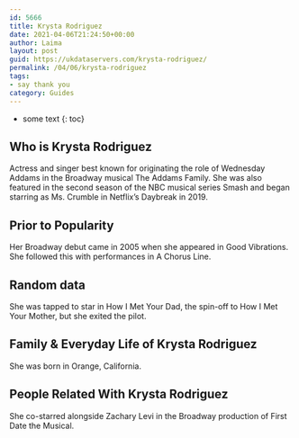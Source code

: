 ```yaml
---
id: 5666
title: Krysta Rodriguez
date: 2021-04-06T21:24:50+00:00
author: Laima
layout: post
guid: https://ukdataservers.com/krysta-rodriguez/
permalink: /04/06/krysta-rodriguez
tags:
- say thank you
category: Guides
---
```


* some text
{: toc}


## Who is Krysta Rodriguez
                  
                  
                  
Actress and singer best known for originating the role of Wednesday Addams in the Broadway musical The Addams Family. She was also featured in the second season of the NBC musical series Smash and began starring as Ms. Crumble in Netflix&#8217;s Daybreak in 2019.
                  
              
            
              
            
                
                
                
## Prior to Popularity
                  
                  
                  
Her Broadway debut came in 2005 when she appeared in Good Vibrations. She followed this with performances in A Chorus Line.
                  
              
            
              
            
                
                
                
## Random data
                  
                  
                  
She was tapped to star in How I Met Your Dad, the spin-off to How I Met Your Mother, but she exited the pilot.
                  
              
            
              
            
                
                
                
## Family & Everyday Life of Krysta Rodriguez
                  
                  
                  
She was born in Orange, California.
                  
              
            
              
            
                
                
                
## People Related With Krysta Rodriguez
                  
                  
                  
She co-starred alongside Zachary Levi in the Broadway production of First Date the Musical.
                  
              
            
              
            
                
              
            
              
              
            
            
              
            
          
          
          